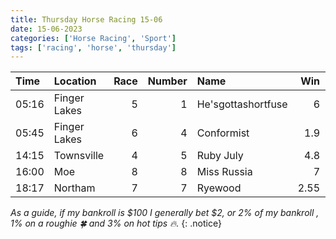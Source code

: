 ```yaml
---
title: Thursday Horse Racing 15-06
date: 15-06-2023
categories: ['Horse Racing', 'Sport']
tags: ['racing', 'horse', 'thursday']
---
```



| Time   | Location     |   Race |   Number | Name               |   Win |   Place | xV   | Result   |
|:-------|:-------------|-------:|---------:|:-------------------|------:|--------:|:-----|:---------|
| 05:16  | Finger Lakes |      5 |        1 | He'sgottashortfuse |  6    |       0 |      |          |
| 05:45  | Finger Lakes |      6 |        4 | Conformist         |  1.9  |       0 |      |          |
| 14:15  | Townsville   |      4 |        5 | Ruby July          |  4.8  |       0 |      |          |
| 16:00  | Moe          |      8 |        8 | Miss Russia        |  7    |       0 |      |          |
| 18:17  | Northam      |      7 |        7 | Ryewood            |  2.55 |       0 |      |          |


*As a guide, if my bankroll is $100 I generally bet $2, or 2% of my bankroll
, 1% on a roughie :four_leaf_clover: and 3% on hot tips :fire:.*
{: .notice}  
